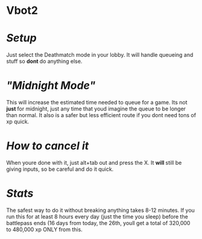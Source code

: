 # Vbot2

# <i> Setup </i>
Just select the Deathmatch mode in your lobby. It will handle queueing and stuff so <b> dont </b> do anything else.

# <i> "Midnight Mode" </i>
This will increase the estimated time needed to queue for a game. Its not <b> just </b> for midnight, just any time that youd imagine the queue to be longer than normal. It also is a safer but less efficient route if you dont need tons of xp quick.

# <i> How to cancel it </i>
When youre done with it, just alt+tab out and press the X. It <b> will </b> still be giving inputs, so be careful and do it quick.

# <i> Stats </i>
The safest way to do it without breaking anything takes 8-12 minutes. If you run this for at least 8 hours every day (just the time you sleep) before the battlepass ends (16 days from today, the 26th, youll get a total of 320,000 to 480,000 xp ONLY from this. 
